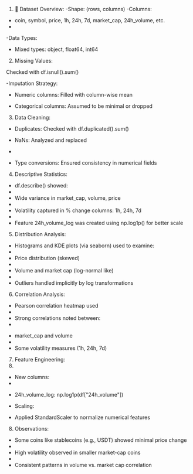 1. 📁 Dataset Overview:
-Shape: (rows, columns)
-Columns:
*  coin, symbol, price, 1h, 24h, 7d, market_cap, 24h_volume, etc.
*  
-Data Types:
*  Mixed types: object, float64, int64

2.  Missing Values:
   
Checked with df.isnull().sum()

-Imputation Strategy:

*  Numeric columns: Filled with column-wise mean
  
*  Categorical columns: Assumed to be minimal or dropped

3.  Data Cleaning:
*  Duplicates: Checked with df.duplicated().sum()
  
*  NaNs: Analyzed and replaced
*  
*  Type conversions: Ensured consistency in numerical fields

4.  Descriptive Statistics:
*  df.describe() showed:
*  
*  Wide variance in market_cap, volume, price
*  
*  Volatility captured in % change columns: 1h, 24h, 7d
*  
*  Feature 24h_volume_log was created using np.log1p() for better scale

5.  Distribution Analysis:
*  Histograms and KDE plots (via seaborn) used to examine:
*  
*  Price distribution (skewed)
*  
*  Volume and market cap (log-normal like)
*  
*  Outliers handled implicitly by log transformations

6.  Correlation Analysis:
*  Pearson correlation heatmap used
*  
*  Strong correlations noted between:
*  
-  market_cap and volume
-  
-  Some volatility measures (1h, 24h, 7d)

7.  Feature Engineering:
8.  
*  New columns:
*  
-  24h_volume_log: np.log1p(df["24h_volume"])

*  Scaling:
-  Applied StandardScaler to normalize numerical features

8.  Observations:
*  Some coins like stablecoins (e.g., USDT) showed minimal price change
*  
*  High volatility observed in smaller market-cap coins
*  
*  Consistent patterns in volume vs. market cap correlation
